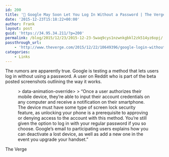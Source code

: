```yaml
---
id: 200
title: '🔗 Google May Soon Let You Log In Without a Password | The Verge'
date: '2015-12-23T15:18:22+00:00'
author: Frank
layout: post
guid: 'https://34.95.34.211/?p=200'
permalink: /blog/2015/12/23/2015-12-23-5waq9cys1nzwnkgbkl2zk514yz6opj/
passthrough_url:
    - 'http://www.theverge.com/2015/12/22/10649396/google-login-without-password-mobile-security'
categories:
    - Links
---
```


The rumors are apparently true. Google is testing a method that lets users log in without using a password. A user on Reddit who is part of the beta posted screenshots outlining the way it works.

<figure>> data-animation-override&gt;  
> <span>“</span>Once a user authorizes their mobile device, they’re able to input their account credentials on any computer and receive a notification on their smartphone. The device must have some type of screen lock security feature, as unlocking your phone is a prerequisite to approving or denying access to the account with this method. You’re still given the option to log in with your regular password if you so choose. Google’s email to participating users explains how you can deactivate a lost device, as well as add a new one in the event you upgrade your handset.<span>”</span>

</figure><div class="
          image-block-outer-wrapper
          layout-caption-below
          design-layout-inline
          
          
          
        " data-test="image-block-inline-outer-wrapper"><figure class="
              sqs-block-image-figure
              intrinsic
            " style="max-width:800px;"><div class="image-block-wrapper" data-animation-override="" data-animation-role="image"><div class="sqs-image-shape-container-element
              
          
        
              has-aspect-ratio
            " style="
                position: relative;
                
                  padding-bottom:59.249996185302734%;
                
                overflow: hidden;
              "><noscript>![](https://images.squarespace-cdn.com/content/v1/5070e334e4b00907bc18faef/1450883691154-ORBE83HXT6UVLFZ6BQDK/image-asset.png)</noscript>![](https://images.squarespace-cdn.com/content/v1/5070e334e4b00907bc18faef/1450883691154-ORBE83HXT6UVLFZ6BQDK/image-asset.png)</div></div></figure></div>> 

Google is testing a way for users to log in without a password | [The Verge](http://www.theverge.com/2015/12/22/10649396/google-login-without-password-mobile-security)